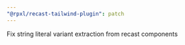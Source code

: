 ```yaml
---
"@rpxl/recast-tailwind-plugin": patch
---
```


Fix string literal variant extraction from recast components
